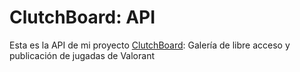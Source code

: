 # ClutchBoard: API

Esta es la API de mi proyecto [ClutchBoard](https://github.com/damicym/ClutchBoard): Galería de libre acceso y publicación de jugadas de Valorant
